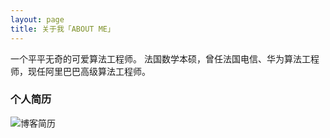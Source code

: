 ```yaml
---
layout: page
title: 关于我「ABOUT ME」 
---
```


一个平平无奇的可爱算法工程师。
法国数学本硕，曾任法国电信、华为算法工程师，现任阿里巴巴高级算法工程师。  


<h3> 个人简历</h3>  

<img src="https://www.imageoss.com/images/2021/06/29/7b5b32ad6b81b36bb364352acd2a28a99332a70b74678411.jpg" alt="博客简历" border="0">
